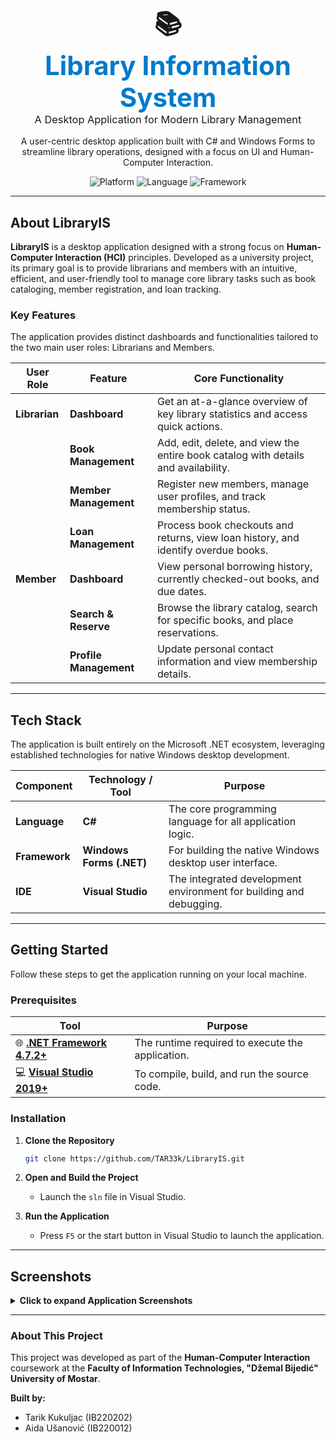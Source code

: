 <div align="center">

  <h1 style="font-size: 3em; margin-bottom: 0;">
    📚
    <br>
    <font color="#007ACC" style="font-weight: bold;">Library Information System</font>
  </h1>

  <h3 style="font-weight: normal; margin-top: 0;">A Desktop Application for Modern Library Management</h3>

  A user-centric desktop application built with C# and Windows Forms to streamline library operations, designed with a focus on UI and Human-Computer Interaction.

  <p>
    <img alt="Platform" src="https://img.shields.io/badge/Platform-Windows-0078D6.svg?style=for-the-badge&logo=windows"/>
    <img alt="Language" src="https://img.shields.io/badge/Language-C%23-239120.svg?style=for-the-badge&logo=c-sharp"/>
    <img alt="Framework" src="https://img.shields.io/badge/Framework-WinForms-5C2D91.svg?style=for-the-badge&logo=.net"/>
  </p>

</div>

---

## About LibraryIS

**LibraryIS** is a desktop application designed with a strong focus on **Human-Computer Interaction (HCI)** principles. Developed as a university project, its primary goal is to provide librarians and members with an intuitive, efficient, and user-friendly tool to manage core library tasks such as book cataloging, member registration, and loan tracking.

### Key Features

The application provides distinct dashboards and functionalities tailored to the two main user roles: Librarians and Members.

| User Role  | Feature              | Core Functionality                                                               |
| ---------- | -------------------- | -------------------------------------------------------------------------------- |
| **Librarian** | **Dashboard**          | Get an at-a-glance overview of key library statistics and access quick actions.  |
|            | **Book Management**    | Add, edit, delete, and view the entire book catalog with details and availability. |
|            | **Member Management**  | Register new members, manage user profiles, and track membership status.         |
|            | **Loan Management**    | Process book checkouts and returns, view loan history, and identify overdue books. |
| **Member**    | **Dashboard**          | View personal borrowing history, currently checked-out books, and due dates.     |
|            | **Search & Reserve**   | Browse the library catalog, search for specific books, and place reservations.   |
|            | **Profile Management** | Update personal contact information and view membership details.                 |

---

## Tech Stack

The application is built entirely on the Microsoft .NET ecosystem, leveraging established technologies for native Windows desktop development.

| Component         | Technology / Tool        | Purpose                                                              |
| ----------------- | ------------------------ | -------------------------------------------------------------------- |
| **Language**      | **C#**                   | The core programming language for all application logic.             |
| **Framework**     | **Windows Forms (.NET)** | For building the native Windows desktop user interface.              |
| **IDE**           | **Visual Studio**        | The integrated development environment for building and debugging.   |

---

## Getting Started

Follow these steps to get the application running on your local machine.

### Prerequisites

| Tool                                                                         | Purpose                                      |
| ---------------------------------------------------------------------------- | -------------------------------------------- |
| 🌐 **[.NET Framework 4.7.2+](https://dotnet.microsoft.com/en-us/download/dotnet-framework)** | The runtime required to execute the application. |
| 💻 **[Visual Studio 2019+](https://visualstudio.microsoft.com/vs/)**            | To compile, build, and run the source code.  |

### Installation

1.  **Clone the Repository**
    ```bash
    git clone https://github.com/TAR33k/LibraryIS.git
    ```

2.  **Open and Build the Project**
    *   Launch the `sln` file in Visual Studio.

3.  **Run the Application**
    *   Press `F5` or the start button in Visual Studio to launch the application.

---

## Screenshots

<details>
<summary><b>Click to expand Application Screenshots</b></summary>
<br>

![Librarian Dashboard](https://github.com/user-attachments/assets/66abd922-52f2-404a-9b7f-37ac9b096350)
*Librarian Dashboard: Main hub with quick stats and navigation.*

![Book Management](https://github.com/user-attachments/assets/b414c94f-5db4-416c-b19b-9f734198fac7)
*Book Management: View and manage the library's book collection.*

![Member Management](https://github.com/user-attachments/assets/d559811f-c8df-4d74-b319-029c19b9ab01)
*Member Management: Interface for managing library members.*

![Loan Management](https://github.com/user-attachments/assets/a853af80-7bab-4023-82ab-4b70efa5baf5)
*Loan Processing: View and manage book loans and returns.*

![New Loan](https://github.com/user-attachments/assets/32a1ff52-eb1e-4e80-add4-d77a41123fdd)
*New Loan: Register a new book loan.*

![Member Dashboard](https://github.com/user-attachments/assets/e9b7d13b-b883-4555-8877-211ba7e913cf)
*Member Dashboard: A personalized view for library members.*

</details>

---

### About This Project

This project was developed as part of the **Human-Computer Interaction** coursework at the **Faculty of Information Technologies, "Džemal Bijedić" University of Mostar**.

**Built by:**
*   Tarik Kukuljac (IB220202)
*   Aida Ušanović (IB220012)
